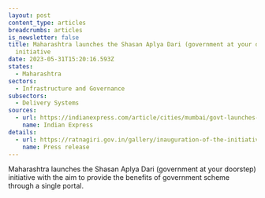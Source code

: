 ```yaml
---
layout: post
content_type: articles
breadcrumbs: articles
is_newsletter: false
title: Maharashtra launches the Shasan Aplya Dari (government at your doorstep)
  initiative
date: 2023-05-31T15:20:16.593Z
states:
  - Maharashtra
sectors:
  - Infrastructure and Governance
subsectors:
  - Delivery Systems
sources:
  - url: https://indianexpress.com/article/cities/mumbai/govt-launches-new-portal-to-take-schemes-to-doorsteps-8623644/
    name: Indian Express
details:
  - url: https://ratnagiri.gov.in/gallery/inauguration-of-the-initiative-%E0%A4%B6%E0%A4%BE%E0%A4%B8%E0%A4%A8_%E0%A4%86%E0%A4%AA%E0%A4%B2%E0%A5%8D%E0%A4%AF%E0%A4%BE_%E0%A4%A6%E0%A4%BE%E0%A4%B0%E0%A5%80-in-the-presence-of-ho/
    name: Press release
---
```

Maharashtra launches the Shasan Aplya Dari (government at your doorstep) initiative with the aim to provide the benefits of government scheme through a single portal.
